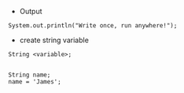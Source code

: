 
* Output
```
System.out.println("Write once, run anywhere!");
```

* create string variable
```
String <variable>;


String name;
name = 'James';
```